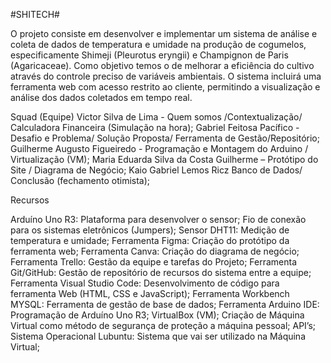 #SHITECH#

O projeto consiste em desenvolver e implementar um sistema de análise e coleta de dados de temperatura e umidade na produção de cogumelos, especificamente Shimeji (Pleurotus eryngii) e Champignon de Paris (Agaricaceae). Como objetivo temos o de melhorar a eficiência do cultivo através do controle preciso de variáveis ambientais. O sistema incluirá uma ferramenta web com acesso restrito ao cliente, permitindo a visualização e análise dos dados coletados em tempo real.

Squad (Equipe)
Victor Silva de Lima - Quem somos /Contextualização/ Calculadora Financeira (Simulação na hora); Gabriel Feitosa Pacífico - Desafio e Problema/ Solução Proposta/ Ferramenta de Gestão/Repositório; Guilherme Augusto Figueiredo - Programação e Montagem do Arduino / Virtualização (VM); Maria Eduarda Silva da Costa Guilherme – Protótipo do Site / Diagrama de Negócio; Kaio Gabriel Lemos Ricz Banco de Dados/ Conclusão (fechamento otimista);

Recursos

Arduíno Uno R3: Plataforma para desenvolver o sensor; Fio de conexão para os sistemas eletrônicos (Jumpers); Sensor DHT11: Medição de temperatura e umidade; Ferramenta Figma: Criação do protótipo da ferramenta web; Ferramenta Canva: Criação do diagrama de negócio; Ferramenta Trello: Gestão da equipe e tarefas do Projeto; Ferramenta Git/GitHub: Gestão de repositório de recursos do sistema entre a equipe; Ferramenta Visual Studio Code: Desenvolvimento de código para ferramenta Web (HTML, CSS e JavaScript); Ferramenta Workbench MYSQL: Ferramenta de gestão de base de dados; Ferramenta Arduino IDE: Programação de Arduíno Uno R3; VirtualBox (VM); Criação de Máquina Virtual como método de segurança de proteção a máquina pessoal; API’s; Sistema Operacional Lubuntu: Sistema que vai ser utilizado na Máquina Virtual;
